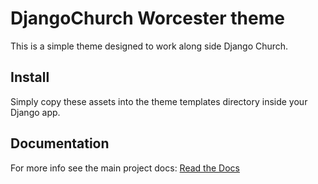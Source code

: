 # DjangoChurch Worcester theme

This is a simple theme designed to work along side Django Church.

## Install

Simply copy these assets into the theme templates directory inside your Django app.

## Documentation

For more info see the main project docs: [Read the 
Docs](http://djangochurch.readthedocs.org/)

